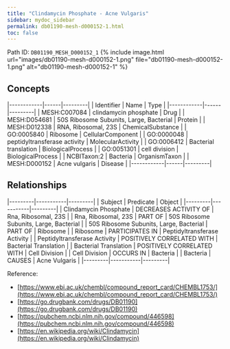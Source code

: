 ```yaml
---
title: "Clindamycin Phosphate - Acne Vulgaris"
sidebar: mydoc_sidebar
permalink: db01190-mesh-d000152-1.html
toc: false 
---
```



Path ID: `DB01190_MESH_D000152_1`
{% include image.html url="images/db01190-mesh-d000152-1.png" file="db01190-mesh-d000152-1.png" alt="db01190-mesh-d000152-1" %}

## Concepts

|------------|------|---------|
| Identifier | Name | Type    |
|------------|------|---------|
| MESH:C007084 | clindamycin phosphate | Drug |
| MESH:D054681 | 50S Ribosome Subunits, Large, Bacterial | Protein |
| MESH:D012338 | RNA, Ribosomal, 23S | ChemicalSubstance |
| GO:0005840 | Ribosome | CellularComponent |
| GO:0000048 | peptidyltransferase activity | MolecularActivity |
| GO:0006412 | Bacterial translation | BiologicalProcess |
| GO:0051301 | cell division | BiologicalProcess |
| NCBITaxon:2 | Bacteria | OrganismTaxon |
| MESH:D000152 | Acne vulgaris | Disease |
|------------|------|---------|

## Relationships

|---------|-----------|---------|
| Subject | Predicate | Object  |
|---------|-----------|---------|
| Clindamycin Phosphate | DECREASES ACTIVITY OF | Rna, Ribosomal, 23S |
| Rna, Ribosomal, 23S | PART OF | 50S Ribosome Subunits, Large, Bacterial |
| 50S Ribosome Subunits, Large, Bacterial | PART OF | Ribosome |
| Ribosome | PARTICIPATES IN | Peptidyltransferase Activity |
| Peptidyltransferase Activity | POSITIVELY CORRELATED WITH | Bacterial Translation |
| Bacterial Translation | POSITIVELY CORRELATED WITH | Cell Division |
| Cell Division | OCCURS IN | Bacteria |
| Bacteria | CAUSES | Acne Vulgaris |
|---------|-----------|---------|

Reference: 
  - [https://www.ebi.ac.uk/chembl/compound_report_card/CHEMBL1753/](https://www.ebi.ac.uk/chembl/compound_report_card/CHEMBL1753/)
  - [https://go.drugbank.com/drugs/DB01190](https://go.drugbank.com/drugs/DB01190)
  - [https://pubchem.ncbi.nlm.nih.gov/compound/446598](https://pubchem.ncbi.nlm.nih.gov/compound/446598)
  - [https://en.wikipedia.org/wiki/Clindamycin](https://en.wikipedia.org/wiki/Clindamycin)

